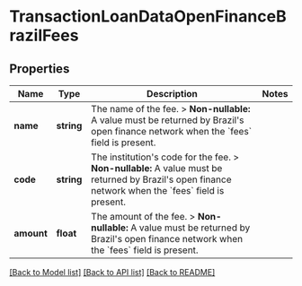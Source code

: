 # TransactionLoanDataOpenFinanceBrazilFees

## Properties
Name | Type | Description | Notes
------------ | ------------- | ------------- | -------------
**name** | **string** | The name of the fee.  &gt; **Non-nullable:** A value must be returned by Brazil&#x27;s open finance network when the &#x60;fees&#x60; field is present. | 
**code** | **string** | The institution&#x27;s code for the fee.  &gt; **Non-nullable:** A value must be returned by Brazil&#x27;s open finance network when the &#x60;fees&#x60; field is present. | 
**amount** | **float** | The amount of the fee.  &gt; **Non-nullable:** A value must be returned by Brazil&#x27;s open finance network when the &#x60;fees&#x60; field is present. | 

[[Back to Model list]](../../README.md#documentation-for-models) [[Back to API list]](../../README.md#documentation-for-api-endpoints) [[Back to README]](../../README.md)

